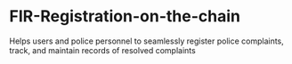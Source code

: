 # FIR-Registration-on-the-chain
Helps users and police personnel to seamlessly register police complaints, track, and maintain records of resolved complaints
